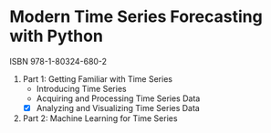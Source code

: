 # Modern Time Series Forecasting with Python

ISBN 978-1-80324-680-2

1. Part 1: Getting Familiar with Time Series
    - Introducing Time Series
    - Acquiring and Processing Time Series Data
    - [x] Analyzing and Visualizing Time Series Data
2. Part 2: Machine Learning for Time Series
